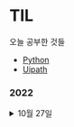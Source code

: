 # TIL
오늘 공부한 것들

<ul>
  <li><a href="https://github.com/ridka42/TIL/tree/main/Python">Python</a></li>
  <li><a href="https://github.com/ridka42/TIL/tree/main/Uipath">Uipath</a></li>
</ul>

### 2022

<details>
<summary>10월 27일</summary>
<div markdown="1">       

>  <details>
>  <summary>Python</summary>
>  <div markdown="1">        
>   * <a href="https://github.com/ridka42/TIL/tree/main/Python/AlpacoLec/221027">강의 제목별 링크</a>
> </div>
> </details>

>  <details>
>  <summary>Uipath</summary>
>  <div markdown="1">        
>   * <a href="https://github.com/ridka42/TIL/tree/main/Python/AlpacoLec/221027">강의 제목별 링크</a>
> </div>
> </details>



</div>
</details>

